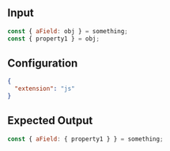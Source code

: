 
## Input
```javascript input
const { aField: obj } = something;
const { property1 } = obj;
```

## Configuration
```json configuration
{
  "extension": "js"
}
```

## Expected Output
```javascript expected output
const { aField: { property1 } } = something;
```
